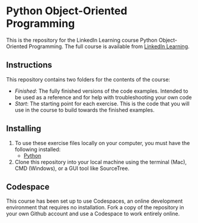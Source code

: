 # Python Object-Oriented Programming
This is the repository for the LinkedIn Learning course Python Object-Oriented Programming. The full course is available from [LinkedIn Learning][lil-course-url].

## Instructions
This repository contains two folders for the contents of the course:
- *Finished*: The fully finished versions of the code examples. Intended to be used as a reference and for help with troubleshooting your own code
- *Start*: The starting point for each exercise. This is the code that you will use in the course to build towards the finished examples.

## Installing
1. To use these exercise files locally on your computer, you must have the following installed:
	- [Python][python-download]
2. Clone this repository into your local machine using the terminal (Mac), CMD (Windows), or a GUI tool like SourceTree.

## Codespace
This course has been set up to use Codespaces, an online development environment that requires no installation. Fork a copy of the repository in your own Github account and use a Codespace to work entirely online.


[0]: # (Replace these placeholder URLs with actual course URLs)

[lil-course-url]: https://www.linkedin.com/learning/
[python-download]: https://www.python.org/downloads/
[lil-thumbnail-url]: http://

